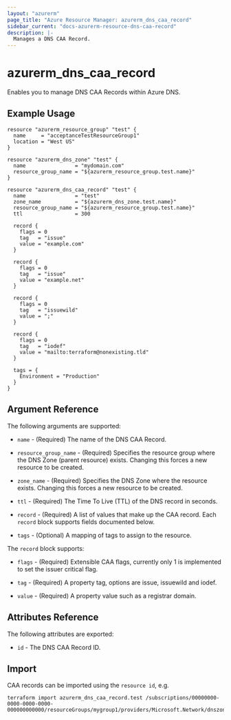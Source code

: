 ```yaml
---
layout: "azurerm"
page_title: "Azure Resource Manager: azurerm_dns_caa_record"
sidebar_current: "docs-azurerm-resource-dns-caa-record"
description: |-
  Manages a DNS CAA Record.
---
```


# azurerm_dns_caa_record

Enables you to manage DNS CAA Records within Azure DNS.

## Example Usage

```hcl
resource "azurerm_resource_group" "test" {
  name     = "acceptanceTestResourceGroup1"
  location = "West US"
}

resource "azurerm_dns_zone" "test" {
  name                = "mydomain.com"
  resource_group_name = "${azurerm_resource_group.test.name}"
}

resource "azurerm_dns_caa_record" "test" {
  name                = "test"
  zone_name           = "${azurerm_dns_zone.test.name}"
  resource_group_name = "${azurerm_resource_group.test.name}"
  ttl                 = 300

  record {
    flags = 0
    tag   = "issue"
    value = "example.com"
  }

  record {
    flags = 0
    tag   = "issue"
    value = "example.net"
  }

  record {
    flags = 0
    tag   = "issuewild"
    value = ";"
  }

  record {
    flags = 0
    tag   = "iodef"
    value = "mailto:terraform@nonexisting.tld"
  }

  tags = {
    Environment = "Production"
  }
}
```
## Argument Reference

The following arguments are supported:

* `name` - (Required) The name of the DNS CAA Record.

* `resource_group_name` - (Required) Specifies the resource group where the DNS Zone (parent resource) exists. Changing this forces a new resource to be created.

* `zone_name` - (Required) Specifies the DNS Zone where the resource exists. Changing this forces a new resource to be created.

* `ttl` - (Required) The Time To Live (TTL) of the DNS record in seconds.

* `record` - (Required) A list of values that make up the CAA record. Each `record` block supports fields documented below.

* `tags` - (Optional) A mapping of tags to assign to the resource.

The `record` block supports:

* `flags` - (Required) Extensible CAA flags, currently only 1 is implemented to set the issuer critical flag.

* `tag` - (Required) A property tag, options are issue, issuewild and iodef.

* `value` - (Required) A property value such as a registrar domain.

## Attributes Reference

The following attributes are exported:

* `id` - The DNS CAA Record ID.

## Import

CAA records can be imported using the `resource id`, e.g.

```shell
terraform import azurerm_dns_caa_record.test /subscriptions/00000000-0000-0000-0000-000000000000/resourceGroups/mygroup1/providers/Microsoft.Network/dnszones/zone1/CAA/myrecord1
```
